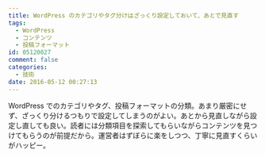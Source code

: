 ```yaml
---
title: WordPress のカテゴリやタグ分けはざっくり設定しておいて、あとで見直す
tags:
  - WordPress
  - コンテンツ
  - 投稿フォーマット
id: 05120027
comment: false
categories:
  - 技術
date: 2016-05-12 00:27:13
---
```


WordPress でのカテゴリやタグ、投稿フォーマットの分類。あまり厳密にせず、ざっくり分けるつもりで設定してしまうのがよい。あとから見直しながら設定し直しても良い。読者には分類項目を探索してもらいながらコンテンツを見つけてもらうのが前提だから。運営者はずぼらに楽をしつつ、丁寧に見直すくらいがハッピー。